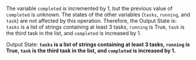 The variable `completed` is incremented by 1, but the previous value of `completed` is unknown. The states of the other variables (`tasks`, `running`, and `task`) are not affected by this operation. Therefore, the Output State is: `tasks` is a list of strings containing at least 3 tasks, `running` is True, `task` is the third task in the list, and `completed` is increased by 1.

Output State: **`tasks` is a list of strings containing at least 3 tasks, `running` is True, `task` is the third task in the list, and `completed` is increased by 1.**